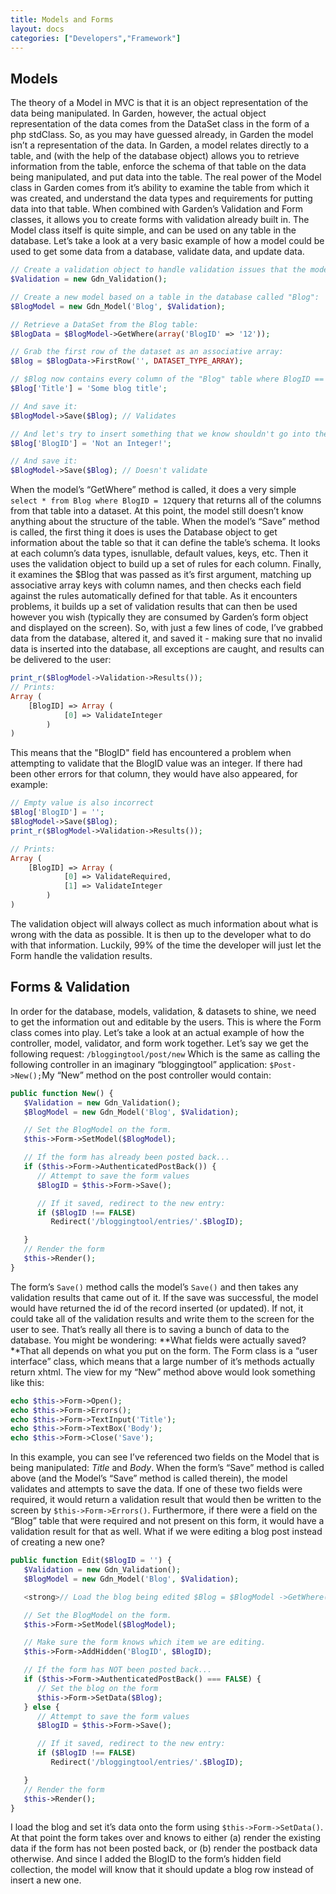 ```yaml
---
title: Models and Forms
layout: docs
categories: ["Developers","Framework"]
---
```


## Models

The theory of a Model in MVC is that it is an object representation of the data being manipulated. In Garden, however, the actual object representation of the data comes from the DataSet class in the form of a php stdClass. So, as you may have guessed already, in Garden the model isn’t a representation of the data. In Garden, a model relates directly to a table, and (with the help of the database object) allows you to retrieve information from the table, enforce the schema of that table on the data being manipulated, and put data into the table. The real power of the Model class in Garden comes from it’s ability to examine the table from which it was created, and understand the data types and requirements for putting data into that table. When combined with Garden’s Validation and Form classes, it allows you to create forms with validation already built in. The Model class itself is quite simple, and can be used on any table in the database. Let’s take a look at a very basic example of how a model could be used to get some data from a database, validate data, and update data.

```php
// Create a validation object to handle validation issues that the model will encounter:
$Validation = new Gdn_Validation();

// Create a new model based on a table in the database called "Blog":
$BlogModel = new Gdn_Model('Blog', $Validation);

// Retrieve a DataSet from the Blog table:
$BlogData = $BlogModel->GetWhere(array('BlogID' => '12'));

// Grab the first row of the dataset as an associative array:
$Blog = $BlogData->FirstRow('', DATASET_TYPE_ARRAY);

// $Blog now contains every column of the "Blog" table where BlogID == 12. Let's change something:
$Blog['Title'] = 'Some blog title';

// And save it:
$BlogModel->Save($Blog); // Validates

// And let's try to insert something that we know shouldn't go into the database:
$Blog['BlogID'] = 'Not an Integer!';

// And save it:
$BlogModel->Save($Blog); // Doesn't validate
```

When the model’s “GetWhere” method is called, it does a very simple `select * from Blog where BlogID = 12`query that returns all of the columns from that table into a dataset. At this point, the model still doesn’t know anything about the structure of the table. When the model’s “Save” method is called, the first thing it does is uses the Database object to get information about the table so that it can define the table’s schema. It looks at each column’s data types, isnullable, default values, keys, etc. Then it uses the validation object to build up a set of rules for each column. Finally, it examines the \$Blog that was passed as it’s first argument, matching up associative array keys with column names, and then checks each field against the rules automatically defined for that table. As it encounters problems, it builds up a set of validation results that can then be used however you wish (typically they are consumed by Garden’s form object and displayed on the screen). So, with just a few lines of code, I’ve grabbed data from the database, altered it, and saved it - making sure that no invalid data is inserted into the database, all exceptions are caught, and results can be delivered to the user:

```php
print_r($BlogModel->Validation->Results());
// Prints:
Array (
    [BlogID] => Array (
            [0] => ValidateInteger
        )
)
```

This means that the "BlogID" field has encountered a problem when attempting to validate that the BlogID value was an integer. If there had been other errors for that column, they would have also appeared, for example:

```php
// Empty value is also incorrect
$Blog['BlogID'] = '';
$BlogModel->Save($Blog);
print_r($BlogModel->Validation->Results());

// Prints:
Array (
    [BlogID] => Array (
            [0] => ValidateRequired,
            [1] => ValidateInteger
        )
)
```

The validation object will always collect as much information about what is wrong with the data as possible. It is then up to the developer what to do with that information. Luckily, 99% of the time the developer will just let the Form handle the validation results.

## Forms & Validation

In order for the database, models, validation, & datasets to shine, we need to get the information out and editable by the users. This is where the Form class comes into play. Let’s take a look at an actual example of how the controller, model, validator, and form work together. Let’s say we get the following request: `/bloggingtool/post/new` Which is the same as calling the following controller in an imaginary “bloggingtool” application: `$Post->New();`My “New” method on the post controller would contain:

```php
public function New() {
   $Validation = new Gdn_Validation();
   $BlogModel = new Gdn_Model('Blog', $Validation);

   // Set the BlogModel on the form.
   $this->Form->SetModel($BlogModel);

   // If the form has already been posted back...
   if ($this->Form->AuthenticatedPostBack()) {
      // Attempt to save the form values
      $BlogID = $this->Form->Save();

      // If it saved, redirect to the new entry:
      if ($BlogID !== FALSE)
         Redirect('/bloggingtool/entries/'.$BlogID);

   }
   // Render the form
   $this->Render();
}
```

The form’s `Save()` method calls the model’s `Save()` and then takes any validation results that came out of it. If the save was successful, the model would have returned the id of the record inserted (or updated). If not, it could take all of the validation results and write them to the screen for the user to see. That’s really all there is to saving a bunch of data to the database. You might be wondering: **What fields were actually saved?**That all depends on what you put on the form. The Form class is a “user interface” class, which means that a large number of it’s methods actually return xhtml. The view for my “New” method above would look something like this:

```php
echo $this->Form->Open();
echo $this->Form->Errors();
echo $this->Form->TextInput('Title');
echo $this->Form->TextBox('Body');
echo $this->Form->Close('Save');
```

In this example, you can see I’ve referenced two fields on the Model that is being manipulated: *Title* and *Body*. When the form’s “Save” method is called above (and the Model’s “Save” method is called therein), the model validates and attempts to save the data. If one of these two fields were required, it would return a validation result that would then be written to the screen by `$this->Form->Errors()`. Furthermore, if there were a field on the “Blog” table that were required and not present on this form, it would have a validation result for that as well. What if we were editing a blog post instead of creating a new one?

```php
public function Edit($BlogID = '') {
   $Validation = new Gdn_Validation();
   $BlogModel = new Gdn_Model('Blog', $Validation);

   <strong>// Load the blog being edited $Blog = $BlogModel ->GetWhere(array('BlogID' => $BlogID)) ->FirstRow();</strong>

   // Set the BlogModel on the form.
   $this->Form->SetModel($BlogModel);

   // Make sure the form knows which item we are editing.
   $this->Form->AddHidden('BlogID', $BlogID);

   // If the form has NOT been posted back...
   if ($this->Form->AuthenticatedPostBack() === FALSE) {
      // Set the blog on the form
      $this->Form->SetData($Blog);
   } else {
      // Attempt to save the form values
      $BlogID = $this->Form->Save();

      // If it saved, redirect to the new entry:
      if ($BlogID !== FALSE)
         Redirect('/bloggingtool/entries/'.$BlogID);

   }
   // Render the form
   $this->Render();
}
```

I load the blog and set it’s data onto the form using `$this->Form->SetData()`. At that point the form takes over and knows to either (a) render the existing data if the form has not been posted back, or (b) render the postback data otherwise. And since I added the BlogID to the form’s hidden field collection, the model will know that it should update a blog row instead of insert a new one.
